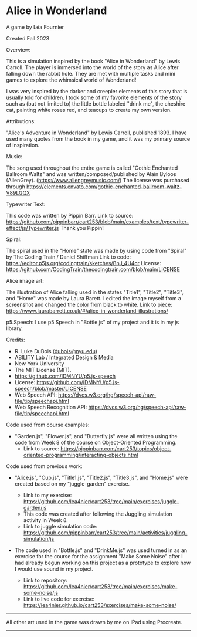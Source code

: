 # Alice in Wonderland
A game by Léa Fournier

Created Fall 2023

Overview:

This is a simulation inspired by the book "Alice in Wonderland" by Lewis Carroll.
The player is immersed into the world of the story as Alice after falling down the rabbit hole. 
They are met with multiple tasks and mini games to explore the whimsical world of Wonderland! 

I was very inspired by the darker and creepier elements of this story that is usually told for children. 
I took some of my favorite elements of the story such as (but not limited to) the little bottle labeled "drink me", the cheshire cat, painting white roses red, and teacups to create my own version. 

   Attributions:

"Alice's Adventure in Wonderland" by Lewis Carroll, published 1893.
I have used many quotes from the book in my game, and it was my primary source of inspiration. 


Music:

The song used throughout the entire game is called "Gothic Enchanted Ballroom Waltz" 
and was written/composed/published by Alain Byloos (AllenGrey). (https://www.allengreymusic.com/)
The license was purchased through https://elements.envato.com/gothic-enchanted-ballroom-waltz-V89LGQX 


Typewriter Text:

This code was written by Pippin Barr. 
Link to source: https://github.com/pippinbarr/cart253/blob/main/examples/text/typewriter-effect/js/Typewriter.js 
Thank you Pippin! 


Spiral:

The spiral used in the "Home" state was made by using code from "Spiral" by The Coding Train / Daniel Shiffman
Link to code: https://editor.p5js.org/codingtrain/sketches/BnJ_4U4cr
License: https://github.com/CodingTrain/thecodingtrain.com/blob/main/LICENSE 


Alice image art: 

The illustration of Alice falling used in the states "Title1", "Title2", "Title3", and "Home" was made by Laura Barett.
I edited the image myself from a screenshot and changed the color from black to white. 
Link to piece: https://www.laurabarrett.co.uk/#/alice-in-wonderland-illustrations/

p5.Speech:
I use p5.Speech in "Bottle.js" of my project and it is in my js library. 

Credits: 
 *  R. Luke DuBois (dubois@nyu.edu)
 *  ABILITY Lab / Integrated Design & Media
 *  New York University
 *  The MIT License (MIT).
 *  https://github.com/IDMNYU/p5.js-speech
 *  License: https://github.com/IDMNYU/p5.js-speech/blob/master/LICENSE 
 *  Web Speech API: https://dvcs.w3.org/hg/speech-api/raw-file/tip/speechapi.html
 *  Web Speech Recognition API: https://dvcs.w3.org/hg/speech-api/raw-file/tip/speechapi.html


 Code used from course examples:
 * "Garden.js", "Flower.js", and "Butterfly.js" were all written using the code from Week 8 of the course
    on Object-Oriented Programming.
    * Link to source: https://pippinbarr.com/cart253/topics/object-oriented-programming/interacting-objects.html

 Code used from previous work:
 * "Alice.js", "Cup.js", "Title1.js", "Title2.js", "Title3.js", and "Home.js" were 
 created based on my "juggle-garden" exercise.  
    * Link to my exercise: https://github.com/lea4nier/cart253/tree/main/exercises/juggle-garden/js 
    * This code was created after following the Juggling simulation activity in Week 8.
    * Link to juggle simulation code: https://github.com/pippinbarr/cart253/tree/main/activities/juggling-simulation/js

 * The code used in "Bottle.js" and "DrinkMe.js" was used turned in as an exercise for the course for the assignment "Make Some Noise" after I had already begun working on this project as a prototype to explore how I would use sound in my project.
    * Link to repository: https://github.com/lea4nier/cart253/tree/main/exercises/make-some-noise/js 
    * Link to live code for exercise: https://lea4nier.github.io/cart253/exercises/make-some-noise/ 

-------------------------------------------------------------------------

All other art used in the game was drawn by me on iPad using Procreate.

-------------------------------------------------------------------------